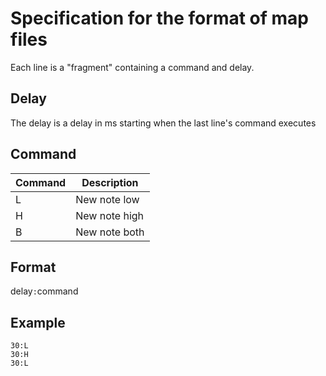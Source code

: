 # Specification for the format of map files
Each line is a "fragment" containing a command and delay.

## Delay
The delay is a delay in ms starting when the last line's command executes

## Command
| Command | Description   |
| ------- | -----------   |
| L       | New note low  |
| H       | New note high |
| B       | New note both |

## Format
delay`:`command

## Example
```
30:L
30:H
30:L
```
